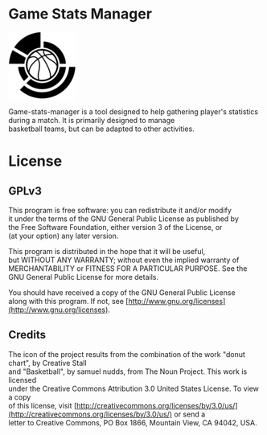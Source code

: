 # Game Stats Manager

![](/assets/icon.png)

Game-stats-manager is a tool designed to help gathering player's statistics  
during a match. It is primarily designed to manage  
basketball teams, but can be adapted to other activities.

# License

## GPLv3

This program is free software: you can redistribute it and/or modify  
it under the terms of the GNU General Public License as published by  
the Free Software Foundation, either version 3 of the License, or  
\(at your option\) any later version.

This program is distributed in the hope that it will be useful,  
but WITHOUT ANY WARRANTY; without even the implied warranty of  
MERCHANTABILITY or FITNESS FOR A PARTICULAR PURPOSE.  See the  
GNU General Public License for more details.

You should have received a copy of the GNU General Public License  
along with this program.  If not, see [http://www.gnu.org/licenses](http://www.gnu.org/licenses).

## Credits

The icon of the project results from the combination of the work "donut chart", by Creative Stall  
and "Basketball", by samuel nudds, from The Noun Project. This work is licensed  
under the Creative Commons Attribution 3.0 United States License. To view a copy  
of this license, visit [http://creativecommons.org/licenses/by/3.0/us/](http://creativecommons.org/licenses/by/3.0/us/) or send a  
letter to Creative Commons, PO Box 1866, Mountain View, CA 94042, USA.

